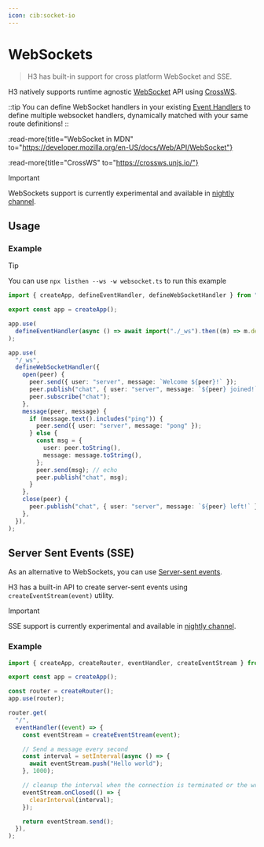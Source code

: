 ```yaml
---
icon: cib:socket-io
---
```


# WebSockets

> H3 has built-in support for cross platform WebSocket and SSE.

H3 natively supports runtime agnostic [WebSocket](https://developer.mozilla.org/en-US/docs/Web/API/WebSocket) API using [CrossWS](https://crossws.unjs.io/).

::tip
You can define WebSocket handlers in your existing [Event Handlers](/guide/event-handler) to define multiple websocket handlers, dynamically matched with your same route definitions!
::

:read-more{title="WebSocket in MDN" to="https://developer.mozilla.org/en-US/docs/Web/API/WebSocket"}

:read-more{title="CrossWS" to="https://crossws.unjs.io/"}

> [!IMPORTANT]
> WebSockets support is currently experimental and available in [nightly channel](/guide/nightly).

## Usage

### Example

> [!TIP]
> You can use `npx listhen --ws -w websocket.ts` to run this example

<!-- automd:file code src="../../examples/websocket.ts" -->

```ts [websocket.ts]
import { createApp, defineEventHandler, defineWebSocketHandler } from "h3";

export const app = createApp();

app.use(
  defineEventHandler(async () => await import("./_ws").then((m) => m.default)),
);

app.use(
  "/_ws",
  defineWebSocketHandler({
    open(peer) {
      peer.send({ user: "server", message: `Welcome ${peer}!` });
      peer.publish("chat", { user: "server", message: `${peer} joined!` });
      peer.subscribe("chat");
    },
    message(peer, message) {
      if (message.text().includes("ping")) {
        peer.send({ user: "server", message: "pong" });
      } else {
        const msg = {
          user: peer.toString(),
          message: message.toString(),
        };
        peer.send(msg); // echo
        peer.publish("chat", msg);
      }
    },
    close(peer) {
      peer.publish("chat", { user: "server", message: `${peer} left!` });
    },
  }),
);

```

<!-- /automd -->

## Server Sent Events (SSE)

As an alternative to WebSockets, you can use [Server-sent events](https://developer.mozilla.org/en-US/docs/Web/API/Server-sent_events).

H3 has a built-in API to create server-sent events using `createEventStream(event)` utility.

> [!IMPORTANT]
> SSE support is currently experimental and available in [nightly channel](/guide/nightly).

### Example

<!-- automd:file code src="../../examples/server-sent-events.ts" -->

```ts [server-sent-events.ts]
import { createApp, createRouter, eventHandler, createEventStream } from "h3";

export const app = createApp();

const router = createRouter();
app.use(router);

router.get(
  "/",
  eventHandler((event) => {
    const eventStream = createEventStream(event);

    // Send a message every second
    const interval = setInterval(async () => {
      await eventStream.push("Hello world");
    }, 1000);

    // cleanup the interval when the connection is terminated or the writer is closed
    eventStream.onClosed(() => {
      clearInterval(interval);
    });

    return eventStream.send();
  }),
);

```

<!-- /automd -->
